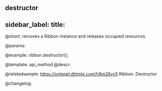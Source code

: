 destructor
---
sidebar_label: 
title: 
---          

@short: removes a Ribbon instance and releases occupied resources


@params:




@example:
ribbon.destructor();


@template: api_method
@descr:

@relatedsample: https://snippet.dhtmlx.com/h9m26vy5	Ribbon. Destructor



@changelog:


